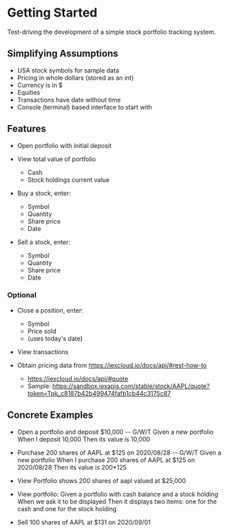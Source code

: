 # Getting Started

Test-driving the development of a simple stock portfolio tracking system.

## Simplifying Assumptions

* USA stock symbols for sample data
* Pricing in whole dollars (stored as an int)
* Currency is in $
* Equities
* Transactions have date without time
* Console (terminal) based interface to start with

## Features

* Open portfolio with initial deposit

* View total value of portfolio
    * Cash
    * Stock holdings current value

* Buy a stock, enter:
    * Symbol
    * Quantity
    * Share price
    * Date

* Sell a stock, enter:
    * Symbol
    * Quantity
    * Share price
    * Date

### Optional

* Close a position, enter:
    * Symbol
    * Price sold
    * (uses today's date)

* View transactions

* Obtain pricing data from https://iexcloud.io/docs/api/#rest-how-to
    * https://iexcloud.io/docs/api/#quote
    * Sample: https://sandbox.iexapis.com/stable/stock/AAPL/quote?token=Tpk_c8187b42b499474fafb1cb44c3175c87

## Concrete Examples

* Open a portfolio and deposit $10,000 -- G/W/T
    Given a new portfolio
    When I deposit 10,000
    Then its value is 10,000

* Purchase 200 shares of AAPL at $125 on 2020/08/28 -- G/W/T
    Given a new portfolio
    When I purchase 200 shares of AAPL at $125 on 2020/08/28
    Then its value is 200*125

* View Portfolio shows 200 shares of aapl valued at $25,000

* View portfolio:
    Given a portfolio with cash balance and a stock holding
    When we ask it to be displayed
    Then it displays two items: one for the cash and one for the stock holding

* Sell 100 shares of AAPL at $131 on 2020/09/01

